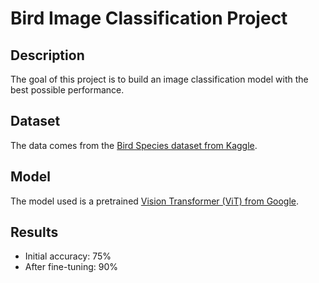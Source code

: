 # Bird Image Classification Project

## Description

The goal of this project is to build an image classification model with the best possible performance.

## Dataset

The data comes from the [Bird Species dataset from Kaggle](https://www.kaggle.com/datasets/umairshahpirzada/birds-20-species-image-classification/data).

## Model

The model used is a pretrained [Vision Transformer (ViT) from Google](https://huggingface.co/google/vit-base-patch16-224).

## Results

- Initial accuracy: 75%
- After fine-tuning: 90%
